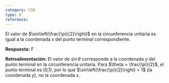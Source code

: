 ```yaml
---
category: CON
type: D
reference: 
---
```


El valor de $\sin\left(\frac{\pi}{2}\right)$ en la circunferencia unitaria es igual a la coordenada $x$ del punto terminal correspondiente.

**Respuesta:** F

**Retroalimentación:**
El valor de $\sin\theta$ corresponde a la coordenada $y$ del punto terminal en la circunferencia unitaria. Para $\theta = \frac{\pi}{2}$, el punto terminal es (0,1), por lo que $\sin\left(\frac{\pi}{2}\right) = 1$ (la coordenada y), no la coordenada x.